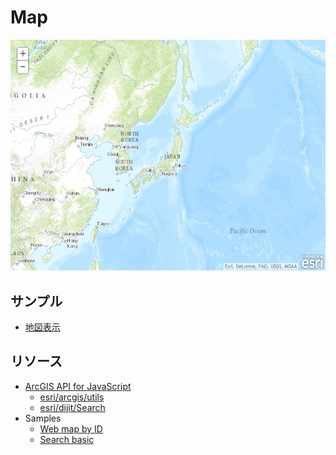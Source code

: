 # Map

[![](img/map.png)]()

## サンプル
* [地図表示](http://esrijapan.github.io/arcgis-samples-js/simple/map.html)

## リソース

* [ArcGIS API for JavaScript](https://developers.arcgis.com/javascript/)
    + [esri/arcgis/utils](https://developers.arcgis.com/javascript/jsapi/map-amd.html)
    + [esri/dijit/Search](https://developers.arcgis.com/javascript/jsapi/search-amd.html)
* Samples
    + [Web map by ID](https://developers.arcgis.com/javascript/jssamples/ags_createwebmapid.html)
    + [Search basic](https://developers.arcgis.com/javascript/jssamples/search_basic.html)
